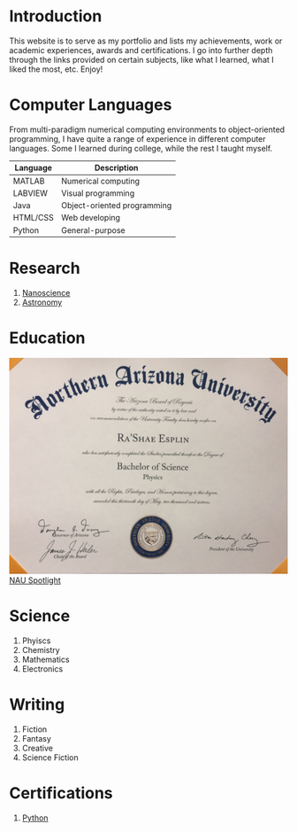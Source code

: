 # Introduction 
This website is to serve as my portfolio and lists my achievements, work or academic experiences, awards and certifications. I go into further depth through the links provided on certain subjects, like what I learned, what I liked the most, etc. Enjoy!

# Computer Languages
From multi-paradigm numerical computing environments to object-oriented programming, I have quite a range of experience in different computer languages. Some I learned during college, while the rest I taught myself.

Language | Description       
----|----
MATLAB | Numerical computing
LABVIEW | Visual programming
Java | Object-oriented programming
HTML/CSS | Web developing
Python | General-purpose


# Research
1. [Nanoscience](./nano.md)
2. [Astronomy](./astro.md)

# Education
![degree](diploma.jpg)
[NAU Spotlight](http://news.nau.edu/student-spotlight-june-8-2018/#.XUeI4OhKjIV)

# Science
1. Phyiscs
2. Chemistry
3. Mathematics
4. Electronics

# Writing
1. Fiction
2. Fantasy
3. Creative
4. Science Fiction

# Certifications
1. [Python](./python.md)
